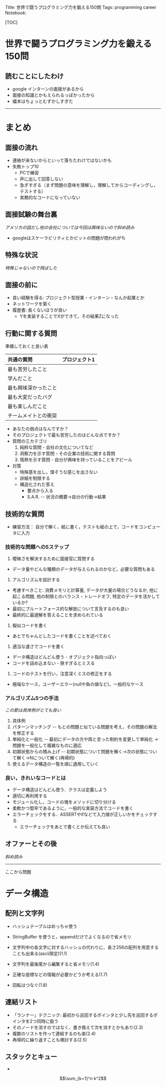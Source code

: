 Title: 世界で闘うプログラミング力を鍛える150問
Tags: programming career
Notebook:

[TOC]

# 世界で闘うプログラミング力を鍛える150問
## 読むことにしたわけ
+ google インターンの面接があるから
+ 面接の知識とかもえられるっぽかったから
+ 蟻本はちょっとむずかしすぎた

---
# まとめ
## 面接の流れ
+ 連絡が来ないからといって落ちたわけではないかも
+ 失敗トップ10
  + PCで練習
  + 声に出して回答しない
  + 急ぎすぎる（まず問題の意味を理解し，理解してからコーディングし，テストする）
  + 実務的なコードになっていない

## 面接試験の舞台裏
_アメリカの話だし他の会社については今回は興味ないので斜め読み_

+ googleはスケーラビリティとかビットの問題が問われがち

## 特殊な状況
_特殊じゃないので飛ばした_

## 面接の前に
+ 良い経験を得る: プロジェクト型授業・インターン・なんか起業とか
+ ネットワークを築く
+ 履歴書: 長くないほうが良い
  + Yを実装することでXができて，その結果Zになった

## 行動に関する質問
準備しておくと良い表

|共通の質問|プロジェクト1|
|:---|:---|
|最も苦労したこと||
|学んだこと||
|最も興味深かったこと||
|最も大変だったバグ||
|最も楽しんだこと||
|チームメイトとの衝突||

+ あなたの弱点はなんですか？
+ そのプロジェクトで最も苦労したのはどんな点ですか？
+ 質問の三カテゴリ
  1. 純粋な質問 - 会社の文化についてなど
  1. 洞察力を示す質問 - その企業の技術に関する質問
  1. 情熱を示す質問 - 自分が興味を持っていることをアピール
+ 対策
  + 特殊感を出し，偉そうな感じを出さない
  + 詳細を制限する
  + 構造化された答え
    + 要点から入る
    + S.A.R. -- 状況の概要→自分の行動→結果

## 技術的な質問
+ 練習方法： 自分で解く，紙に書く，テストも紙の上で，コードをコンピュータに入力

### 技術的な問題への5ステップ
1. 曖昧さを解決するために面接官に質問する
  + データ量やどんな種類のデータが与えられるのかなど，必要な質問もある
1. アルゴリズムを設計する
  + 考慮すべきこと: 消費メモリと計算量, データが大量の場合どうなるか, 他に起こる問題, 他の制限とのバランス・トレードオフ, 特定のデータを活かしているか?
  + 最初にブルートフォース的な解放について言及するのも良い
  + 最終的に最適解を答えることを求められている
1. 擬似コードを書く
  + あとでちゃんとしたコードを書くことを述べておく
1. 適当な速さでコードを書く
  + データ構造はどんどん使う - オブジェクト指向っぽい
  + コードを詰め込まない - 狭すぎるとミスる
1. コードのテストを行い，注意深くミスの修正をする
  + 極端なケース，ユーザーエラー(nullや負の値など)，一般的なケース

### アルゴリズム5つの手法
_この節は具体例がとても良い_

1. 具体例
1. パターンマッチング -- もとの問題と似ている問題を考え，その問題の解法を修正する
1. 単純化と一般化 -- 最初にデータの方や両と言った制約を変更して単純化 -> 問題を一般化して複雑なものに適応
1. 初期状態からの積み上げ -- 初期状態について問題を解く→次の状態について解く->Nについて解く(再帰的)
1. 使えるデータ構造の一覧を順に適用していく

### 良い，きれいなコードとは
+ データ構造はどんどん使う．クラスは定義しよう
+ 適切に再利用する
+ モジュール化し，コードの塊をメソッドに切り分ける
+ 柔軟かつ堅牢であるように，一般的な実装方法でコードを書く
+ エラーチェックをする．ASSERTやifなどで入力値が正しいかをチェックする
  + エラーチェックをあとで書くとか伝えても良い

## オファーとその後
_斜め読み_

---
ここから問題

# データ構造
## 配列と文字列
+ ハッシュテーブルはめっちゃ使う
+ StringBuffer を使うと，appendだけでよくなるので省メモリ

+ 文字列中の各文字に対するハッシュの代わりに、長さ256の配列を用意することも出来る(ascii限定)(1.1)
+ 文字列を最後尾から編集すると省メモリ(1.4)
+ 正確な座標などの情報が必要かどうか考える(1.7)
+ 回転はつなぐ(1.8)

## 連結リスト
+ 「ランナー」テクニック: 最初から巡回するポインタと少し先を巡回するポインタを2つ同時に扱う
+ そのノードを消すのではなく、書き換えて次を消すとかもあり(2.3)
+ 複数のリストを作って連結するのも楽(2.4)
+ 再帰的に繰り返すことも検討する(2.5)

## スタックとキュー
+

$$\sum_{k=1}^n k^2$$
